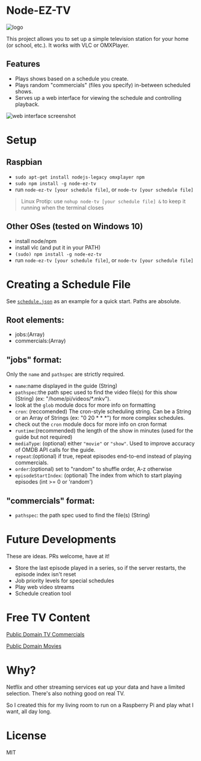 # Node-EZ-TV
![logo](https://fenwick67.github.io/img/node-ez-tv%20logo.png)

This project allows you to set up a simple television station for your home (or school, etc.).  It works with VLC or OMXPlayer.
## Features
* Plays shows based on a schedule you create.
* Plays random "commercials" (files you specify) in-between scheduled shows.
* Serves up a web interface for viewing the schedule and controlling playback.

![web interface screenshot](https://fenwick67.github.io/img/node-ez-tv%20capture.PNG)

# Setup 
## Raspbian
* `sudo apt-get install nodejs-legacy omxplayer npm`
* `sudo npm install -g node-ez-tv`
* run `node-ez-tv [your schedule file]`, or  `node-tv [your schedule file]`

> Linux Protip: use `nohup node-tv [your schedule file] &` to keep it running when the terminal closes

## Other OSes (tested on Windows 10)
* install node/npm
* install vlc (and put it in your PATH)
* `(sudo) npm install -g node-ez-tv`
* run `node-ez-tv [your schedule file]`, or  `node-tv [your schedule file]`

# Creating a Schedule File

See [`schedule.json`](https://github.com/fenwick67/node-ez-tv/blob/master/schedule.json) as an example for a quick start.  Paths are absolute.

## Root elements:

* jobs:(Array)
* commercials:(Array)

## "jobs" format:

Only the `name` and `pathspec` are strictly required.

* `name`:name displayed in the guide (String)
* `pathspec`:the path spec used to find the video file(s) for this show (String) (ex: "/home/pi/videos/*.mkv").  
 * look at the `glob` module docs for more info on formatting
* `cron`: (reccomended) The cron-style scheduling string.  Can be a String or an Array of Strings (ex: "0 20 * * *") for more complex schedules.
 * check out the `cron` module docs for more info on cron format
*  `runtime`:(recommended) the length of the show in minutes (used for the guide but not required)
* `mediaType`: (optional) either `"movie"` or `"show"`.  Used to improve accuracy of OMDB API calls for the guide.
* `repeat`:(optional) if true, repeat episodes end-to-end instead of playing commercials.
* `order`:(optional) set to "random" to shuffle order, A-z otherwise
* `episodeStartIndex`: (optional) The index from which to start playing episodes (int >= 0 or 'random')

## "commercials" format:

* `pathspec`: the path spec used to find the file(s) (String)

# Future Developments
These are ideas.  PRs welcome, have at it!

* Store the last episode played in a series, so if the server restarts, the episode index isn't reset
* Job priority levels for special schedules
* Play web video streams
* Schedule creation tool

# Free TV Content
[Public Domain TV Commercials](https://archive.org/details/classic_tv_commercials)

[Public Domain Movies](https://archive.org/details/SciFi_Horror)

# Why?
Netflix and other streaming services eat up your data and have a limited selection.  There's also nothing good on real TV.

So I created this for my living room to run on a Raspberry Pi and play what I want, all day long.

# License
MIT
